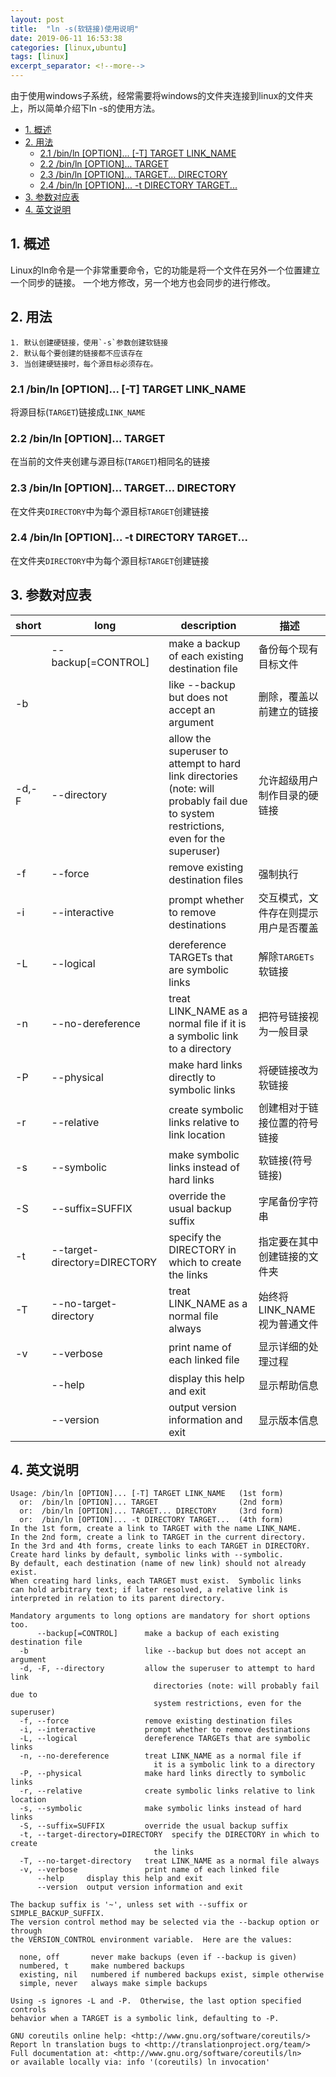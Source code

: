 ```yaml
---
layout: post
title:  "ln -s(软链接)使用说明"
date: 2019-06-11 16:53:38
categories: [linux,ubuntu]
tags: [linux]
excerpt_separator: <!--more-->
---
```


由于使用windows子系统，经常需要将windows的文件夹连接到linux的文件夹上，所以简单介绍下ln -s的使用方法。

<!--more-->

<!-- @import "[TOC]" {cmd="toc" depthFrom=1 depthTo=6 orderedList=false} -->

<!-- code_chunk_output -->

* [1. 概述](#1-概述)
* [2. 用法](#2-用法)
	* [2.1 /bin/ln [OPTION]... [-T] TARGET LINK_NAME](#21-binln-option-t-target-link_name)
	* [2.2 /bin/ln [OPTION]... TARGET](#22-binln-option-target)
	* [2.3 /bin/ln [OPTION]... TARGET... DIRECTORY](#23-binln-option-target-directory)
	* [2.4 /bin/ln [OPTION]... -t DIRECTORY TARGET...](#24-binln-option-t-directory-target)
* [3. 参数对应表](#3-参数对应表)
* [4. 英文说明](#4-英文说明)

<!-- /code_chunk_output -->


## 1. 概述

Linux的ln命令是一个非常重要命令，它的功能是将一个文件在另外一个位置建立一个同步的链接。
一个地方修改，另一个地方也会同步的进行修改。

## 2. 用法

    1. 默认创建硬链接，使用`-s`参数创建软链接
    2. 默认每个要创建的链接都不应该存在
    3. 当创建硬链接时，每个源目标必须存在。

### 2.1 /bin/ln [OPTION]... [-T] TARGET LINK_NAME

将源目标(`TARGET`)链接成`LINK_NAME`

### 2.2 /bin/ln [OPTION]... TARGET

在当前的文件夹创建与源目标(`TARGET`)相同名的链接

### 2.3 /bin/ln [OPTION]... TARGET... DIRECTORY

在文件夹`DIRECTORY`中为每个源目标`TARGET`创建链接

### 2.4 /bin/ln [OPTION]... -t DIRECTORY TARGET...

在文件夹`DIRECTORY`中为每个源目标`TARGET`创建链接

## 3. 参数对应表

| short | long                         | description                                                                                                                           | 描述                                |
|-------|------------------------------|---------------------------------------------------------------------------------------------------------------------------------------|-----------------------------------|
|       | --backup[=CONTROL]           | make a backup of each existing destination file                                                                                       | 备份每个现有目标文件                |
| -b    |                              | like --backup but does not accept an argument                                                                                         | 删除，覆盖以前建立的链接             |
| -d,-F | --directory                  | allow the superuser to attempt to hard link directories (note: will probably fail due to system restrictions, even for the superuser) | 允许超级用户制作目录的硬链接        |
| -f    | --force                      | remove existing destination files                                                                                                     | 强制执行                            |
| -i    | --interactive                | prompt whether to remove destinations                                                                                                 | 交互模式，文件存在则提示用户是否覆盖 |
| -L    | --logical                    | dereference TARGETs that are symbolic links                                                                                           | 解除`TARGETs`软链接                 |
| -n    | --no-dereference             | treat LINK_NAME as a normal file if it is a symbolic link to a directory                                                              | 把符号链接视为一般目录              |
| -P    | --physical                   | make hard links directly to symbolic links                                                                                            | 将硬链接改为软链接                  |
| -r    | --relative                   | create symbolic links relative to link location                                                                                       | 创建相对于链接位置的符号链接        |
| -s    | --symbolic                   | make symbolic links instead of hard links                                                                                             | 软链接(符号链接)                    |
| -S    | --suffix=SUFFIX              | override the usual backup suffix                                                                                                      | 字尾备份字符串                      |
| -t    | --target-directory=DIRECTORY | specify the DIRECTORY in which to create the links                                                                                    | 指定要在其中创建链接的文件夹        |
| -T    | --no-target-directory        | treat LINK_NAME as a normal file always                                                                                               | 始终将LINK_NAME视为普通文件         |
| -v    | --verbose                    | print name of each linked file                                                                                                        | 显示详细的处理过程                  |
|       | --help                       | display this help and exit                                                                                                            | 显示帮助信息                        |
|       | --version                    | output version information and exit                                                                                                   | 显示版本信息                        |

## 4. 英文说明

```
Usage: /bin/ln [OPTION]... [-T] TARGET LINK_NAME   (1st form)
  or:  /bin/ln [OPTION]... TARGET                  (2nd form)
  or:  /bin/ln [OPTION]... TARGET... DIRECTORY     (3rd form)
  or:  /bin/ln [OPTION]... -t DIRECTORY TARGET...  (4th form)
In the 1st form, create a link to TARGET with the name LINK_NAME.
In the 2nd form, create a link to TARGET in the current directory.
In the 3rd and 4th forms, create links to each TARGET in DIRECTORY.
Create hard links by default, symbolic links with --symbolic.
By default, each destination (name of new link) should not already exist.
When creating hard links, each TARGET must exist.  Symbolic links
can hold arbitrary text; if later resolved, a relative link is
interpreted in relation to its parent directory.

Mandatory arguments to long options are mandatory for short options too.
      --backup[=CONTROL]      make a backup of each existing destination file
  -b                          like --backup but does not accept an argument
  -d, -F, --directory         allow the superuser to attempt to hard link
                                directories (note: will probably fail due to
                                system restrictions, even for the superuser)
  -f, --force                 remove existing destination files
  -i, --interactive           prompt whether to remove destinations
  -L, --logical               dereference TARGETs that are symbolic links
  -n, --no-dereference        treat LINK_NAME as a normal file if
                                it is a symbolic link to a directory
  -P, --physical              make hard links directly to symbolic links
  -r, --relative              create symbolic links relative to link location
  -s, --symbolic              make symbolic links instead of hard links
  -S, --suffix=SUFFIX         override the usual backup suffix
  -t, --target-directory=DIRECTORY  specify the DIRECTORY in which to create
                                the links
  -T, --no-target-directory   treat LINK_NAME as a normal file always
  -v, --verbose               print name of each linked file
      --help     display this help and exit
      --version  output version information and exit

The backup suffix is '~', unless set with --suffix or SIMPLE_BACKUP_SUFFIX.
The version control method may be selected via the --backup option or through
the VERSION_CONTROL environment variable.  Here are the values:

  none, off       never make backups (even if --backup is given)
  numbered, t     make numbered backups
  existing, nil   numbered if numbered backups exist, simple otherwise
  simple, never   always make simple backups

Using -s ignores -L and -P.  Otherwise, the last option specified controls
behavior when a TARGET is a symbolic link, defaulting to -P.

GNU coreutils online help: <http://www.gnu.org/software/coreutils/>
Report ln translation bugs to <http://translationproject.org/team/>
Full documentation at: <http://www.gnu.org/software/coreutils/ln>
or available locally via: info '(coreutils) ln invocation'
```